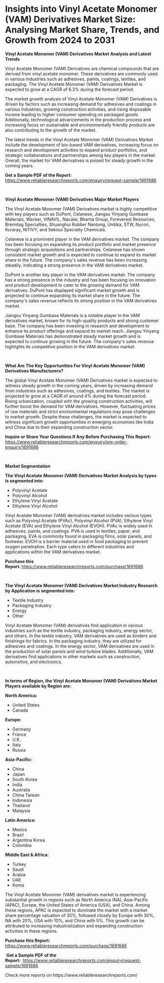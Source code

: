 <p><h1>Insights into Vinyl Acetate Monomer (VAM) Derivatives Market Size: Analysing Market Share, Trends, and Growth from 2024 to 2031</h1></p><p><strong>Vinyl Acetate Monomer (VAM) Derivatives Market Analysis and Latest Trends</strong></p>
<p><p>Vinyl Acetate Monomer (VAM) Derivatives are chemical compounds that are derived from vinyl acetate monomer. These derivatives are commonly used in various industries such as adhesives, paints, coatings, textiles, and packaging. The Vinyl Acetate Monomer (VAM) Derivatives Market is expected to grow at a CAGR of 6.3% during the forecast period.</p><p>The market growth analysis of Vinyl Acetate Monomer (VAM) Derivatives is driven by factors such as increasing demand for adhesives and coatings in various industries, growing construction activities, and rising disposable income leading to higher consumer spending on packaged goods. Additionally, technological advancements in the production process and increasing focus on sustainable and environmentally friendly products are also contributing to the growth of the market.</p><p>The latest trends in the Vinyl Acetate Monomer (VAM) Derivatives Market include the development of bio-based VAM derivatives, increasing focus on research and development activities to expand product portfolios, and strategic collaborations and partnerships among key players in the market. Overall, the market for VAM derivatives is poised for steady growth in the coming years.</p></p>
<p><strong>Get a Sample PDF of the Report:&nbsp;</strong> <a href="https://www.reliableresearchreports.com/enquiry/request-sample/1691686">https://www.reliableresearchreports.com/enquiry/request-sample/1691686</a></p>
<p>&nbsp;</p>
<p><strong>Vinyl Acetate Monomer (VAM) Derivatives Major Market Players</strong></p>
<p><p>The Vinyl Acetate Monomer (VAM) Derivatives market is highly competitive with key players such as DuPont, Celanese, Jiangsu Yinyang Gumbase Materials, Wacker, VINAVIL, Nacalai, Bhartia Group, Foreverest Resources, Brenntag Specialties, Shuanghui Rubber Nantong, Unitika, STW, Nycon, Kuraray, NITIVY, and Sekisui Specialty Chemicals.</p><p>Celanese is a prominent player in the VAM derivatives market. The company has been focusing on expanding its product portfolio and market presence through strategic acquisitions and partnerships. Celanese has shown consistent market growth and is expected to continue to expand its market share in the future. The company's sales revenue has been increasing steadily, indicating a strong presence in the VAM derivatives market.</p><p>DuPont is another key player in the VAM derivatives market. The company has a strong presence in the industry and has been focusing on innovation and product development to cater to the growing demand for VAM derivatives. DuPont has displayed significant market growth and is projected to continue expanding its market share in the future. The company's sales revenue reflects its strong position in the VAM derivatives market.</p><p>Jiangsu Yinyang Gumbase Materials is a notable player in the VAM derivatives market, known for its high-quality products and strong customer base. The company has been investing in research and development to enhance its product offerings and expand its market reach. Jiangsu Yinyang Gumbase Materials has demonstrated steady market growth and is expected to continue growing in the future. The company's sales revenue highlights its competitive position in the VAM derivatives market.</p></p>
<p>&nbsp;</p>
<p><strong>What Are The Key Opportunities For Vinyl Acetate Monomer (VAM) Derivatives Manufacturers?</strong></p>
<p><p>The global Vinyl Acetate Monomer (VAM) Derivatives market is expected to witness steady growth in the coming years, driven by increasing demand from industries such as adhesives, coatings, and textiles. The market is projected to grow at a CAGR of around 4% during the forecast period. Rising urbanization, coupled with the growing construction activities, will further boost the demand for VAM derivatives. However, fluctuating prices of raw materials and strict environmental regulations may pose challenges to market growth. Despite these challenges, the market is expected to witness significant growth opportunities in emerging economies like India and China due to their expanding construction sector.</p></p>
<p><strong>Inquire or Share Your Questions If Any Before Purchasing This Report:</strong> <a href="https://www.reliableresearchreports.com/enquiry/pre-order-enquiry/1691686">https://www.reliableresearchreports.com/enquiry/pre-order-enquiry/1691686</a></p>
<p>&nbsp;</p>
<p><strong>Market Segmentation</strong></p>
<p><strong>The Vinyl Acetate Monomer (VAM) Derivatives Market Analysis by types is segmented into:</strong></p>
<p><ul><li>Polyvinyl Acetate</li><li>Polyvinyl Alcohol</li><li>Ethylene Vinyl Acetate</li><li>Ethylene Vinyl Alcohol</li></ul></p>
<p><p>Vinyl Acetate Monomer (VAM) derivatives market includes various types such as Polyvinyl Acetate (PVAc), Polyvinyl Alcohol (PVA), Ethylene Vinyl Acetate (EVA) and Ethylene Vinyl Alcohol (EVOH). PVAc is widely used in adhesives, paints, and coatings. PVA is used in textiles, paper, and packaging. EVA is commonly found in packaging films, solar panels, and footwear. EVOH is a barrier material used in food packaging to prevent oxygen penetration. Each type caters to different industries and applications within the VAM derivatives market.</p></p>
<p><strong>Purchase this Report:&nbsp;</strong><a href="https://www.reliableresearchreports.com/purchase/1691686">https://www.reliableresearchreports.com/purchase/1691686</a></p>
<p>&nbsp;</p>
<p><strong>The Vinyl Acetate Monomer (VAM) Derivatives Market Industry Research by Application is segmented into:</strong></p>
<p><ul><li>Textile Industry</li><li>Packaging Industry</li><li>Energy</li><li>Other</li></ul></p>
<p><p>Vinyl Acetate Monomer (VAM) derivatives find application in various industries such as the textile industry, packaging industry, energy sector, and others. In the textile industry, VAM derivatives are used as binders and finishings for fabrics. In the packaging industry, they are utilized for adhesives and coatings. In the energy sector, VAM derivatives are used in the production of solar panels and wind turbine blades. Additionally, VAM derivatives find applications in other markets such as construction, automotive, and electronics.</p></p>
<p>&nbsp;</p>
<p><strong>In terms of Region, the Vinyl Acetate Monomer (VAM) Derivatives Market Players available by Region are:</strong></p>
<p>
    <p> <strong> North America: </strong>
        <ul>
            <li>United States</li>
            <li>Canada</li>
        </ul>
        </p> 
    <p> <strong> Europe: </strong>
        <ul>
            <li>Germany</li>
            <li>France</li>
            <li>U.K.</li>
            <li>Italy</li>
            <li>Russia</li>
        </ul>
        </p> 
    <p> <strong> Asia-Pacific: </strong>
        <ul>
            <li>China</li>
            <li>Japan</li>
            <li>South Korea</li>
            <li>India</li>
            <li>Australia</li>
            <li>China Taiwan</li>
            <li>Indonesia</li>
            <li>Thailand</li>
            <li>Malaysia</li>
        </ul>
        </p> 
    <p> <strong> Latin America: </strong>
        <ul>
            <li>Mexico</li>
            <li>Brazil</li>
            <li>Argentina Korea</li>
            <li>Colombia</li>
        </ul>
        </p> 
    <p> <strong> Middle East & Africa: </strong>
        <ul>
            <li>Turkey</li>
            <li>Saudi</li>
            <li>Arabia</li>
            <li>UAE</li>
            <li>Korea</li>
        </ul>
    </p>
    </p>
<p><p>The Vinyl Acetate Monomer (VAM) derivatives market is experiencing substantial growth in regions such as North America (NA), Asia-Pacific (APAC), Europe, the United States of America (USA), and China. Among these regions, APAC is expected to dominate the market with a market share percentage valuation of 35%, followed closely by Europe with 30%, NA with 20%, USA with 10%, and China with 5%. This growth can be attributed to increasing industrialization and expanding construction activities in these regions.</p></p>
<p><strong>Purchase this Report: </strong><a href="https://www.reliableresearchreports.com/purchase/1691686">https://www.reliableresearchreports.com/purchase/1691686</a></p>
<p>&nbsp;<strong>Get a Sample PDF of the Report:&nbsp;&nbsp;</strong><a href="https://www.reliableresearchreports.com/enquiry/request-sample/1691686">https://www.reliableresearchreports.com/enquiry/request-sample/1691686</a></p>
<p><strong></strong></p>
<p>Check more reports on https://www.reliableresearchreports.com/</p>